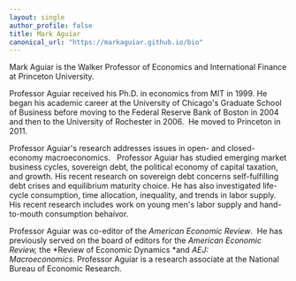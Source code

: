 ```yaml
---
layout: single
author_profile: false
title: Mark Aguiar
canonical_url: "https://markaguiar.github.io/bio"
---
```


Mark Aguiar is the Walker Professor of Economics and International
Finance at Princeton University.

Professor Aguiar received his Ph.D. in economics from MIT in 1999. He
began his academic career at the University of Chicago\'s Graduate
School of Business before moving to the Federal Reserve Bank of Boston
in 2004 and then to the University of Rochester in 2006.  He moved to
Princeton in 2011.

Professor Aguiar's research addresses issues in open- and closed-economy
macroeconomics.   Professor Aguiar has studied emerging market business
cycles, sovereign debt, the political economy of capital taxation, and
growth. His recent research on sovereign debt concerns self-fulfilling
debt crises and equilibrium maturity choice. He has also investigated
life-cycle consumption, time allocation, inequality, and trends in labor supply. His recent research includes work on young men's labor supply and hand-to-mouth consumption behaivor.

Professor Aguiar was co-editor of the *American Economic Review*.  He
has previously served on the board of editors for the *American Economic
Review,* the *Review of Economic Dynamics *and *AEJ:
Macroeconomics.* Professor Aguiar is a research associate at the
National Bureau of Economic Research.
